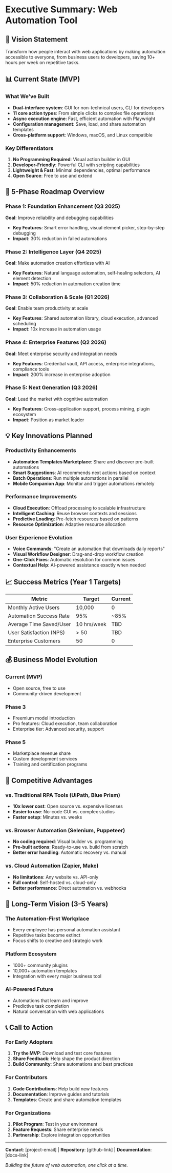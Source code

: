 # Executive Summary: Web Automation Tool

## 🎯 Vision Statement
Transform how people interact with web applications by making automation accessible to everyone, from business users to developers, saving 10+ hours per week on repetitive tasks.

## 📊 Current State (MVP)

### What We've Built
- **Dual-interface system**: GUI for non-technical users, CLI for developers
- **11 core action types**: From simple clicks to complex file operations
- **Async execution engine**: Fast, efficient automation with Playwright
- **Configuration management**: Save, load, and share automation templates
- **Cross-platform support**: Windows, macOS, and Linux compatible

### Key Differentiators
1. **No Programming Required**: Visual action builder in GUI
2. **Developer-Friendly**: Powerful CLI with scripting capabilities
3. **Lightweight & Fast**: Minimal dependencies, optimal performance
4. **Open Source**: Free to use and extend

## 🚀 5-Phase Roadmap Overview

### Phase 1: Foundation Enhancement (Q3 2025)
**Goal**: Improve reliability and debugging capabilities
- **Key Features**: Smart error handling, visual element picker, step-by-step debugging
- **Impact**: 30% reduction in failed automations

### Phase 2: Intelligence Layer (Q4 2025)
**Goal**: Make automation creation effortless with AI
- **Key Features**: Natural language automation, self-healing selectors, AI element detection
- **Impact**: 50% reduction in automation creation time

### Phase 3: Collaboration & Scale (Q1 2026)
**Goal**: Enable team productivity at scale
- **Key Features**: Shared automation library, cloud execution, advanced scheduling
- **Impact**: 10x increase in automation usage

### Phase 4: Enterprise Features (Q2 2026)
**Goal**: Meet enterprise security and integration needs
- **Key Features**: Credential vault, API access, enterprise integrations, compliance tools
- **Impact**: 200% increase in enterprise adoption

### Phase 5: Next Generation (Q3 2026)
**Goal**: Lead the market with cognitive automation
- **Key Features**: Cross-application support, process mining, plugin ecosystem
- **Impact**: Position as market leader

## 💡 Key Innovations Planned

### Productivity Enhancements
- **Automation Templates Marketplace**: Share and discover pre-built automations
- **Smart Suggestions**: AI recommends next actions based on context
- **Batch Operations**: Run multiple automations in parallel
- **Mobile Companion App**: Monitor and trigger automations remotely

### Performance Improvements
- **Cloud Execution**: Offload processing to scalable infrastructure
- **Intelligent Caching**: Reuse browser contexts and sessions
- **Predictive Loading**: Pre-fetch resources based on patterns
- **Resource Optimization**: Adaptive resource allocation

### User Experience Evolution
- **Voice Commands**: "Create an automation that downloads daily reports"
- **Visual Workflow Designer**: Drag-and-drop workflow creation
- **One-Click Fixes**: Automatic resolution for common issues
- **Contextual Help**: AI-powered assistance exactly when needed

## 📈 Success Metrics (Year 1 Targets)

| Metric | Target | Current |
|--------|--------|---------|
| Monthly Active Users | 10,000 | 0 |
| Automation Success Rate | 95% | ~85% |
| Average Time Saved/User | 10 hrs/week | TBD |
| User Satisfaction (NPS) | > 50 | TBD |
| Enterprise Customers | 50 | 0 |

## 💰 Business Model Evolution

### Current (MVP)
- Open source, free to use
- Community-driven development

### Phase 3
- Freemium model introduction
- Pro features: Cloud execution, team collaboration
- Enterprise tier: Advanced security, support

### Phase 5
- Marketplace revenue share
- Custom development services
- Training and certification programs

## 🎯 Competitive Advantages

### vs. Traditional RPA Tools (UiPath, Blue Prism)
- **10x lower cost**: Open source vs. expensive licenses
- **Easier to use**: No-code GUI vs. complex studios
- **Faster setup**: Minutes vs. weeks

### vs. Browser Automation (Selenium, Puppeteer)
- **No coding required**: Visual builder vs. programming
- **Pre-built actions**: Ready-to-use vs. build from scratch
- **Better error handling**: Automatic recovery vs. manual

### vs. Cloud Automation (Zapier, Make)
- **No limitations**: Any website vs. API-only
- **Full control**: Self-hosted vs. cloud-only
- **Better performance**: Direct automation vs. webhooks

## 🔮 Long-Term Vision (3-5 Years)

### The Automation-First Workplace
- Every employee has personal automation assistant
- Repetitive tasks become extinct
- Focus shifts to creative and strategic work

### Platform Ecosystem
- 1000+ community plugins
- 10,000+ automation templates
- Integration with every major business tool

### AI-Powered Future
- Automations that learn and improve
- Predictive task completion
- Natural conversation with web applications

## 📞 Call to Action

### For Early Adopters
1. **Try the MVP**: Download and test core features
2. **Share Feedback**: Help shape the product direction
3. **Build Community**: Share automations and best practices

### For Contributors
1. **Code Contributions**: Help build new features
2. **Documentation**: Improve guides and tutorials
3. **Templates**: Create and share automation templates

### For Organizations
1. **Pilot Program**: Test in your environment
2. **Feature Requests**: Share enterprise needs
3. **Partnership**: Explore integration opportunities

---

**Contact**: [project-email] | **Repository**: [github-link] | **Documentation**: [docs-link]

*Building the future of web automation, one click at a time.*